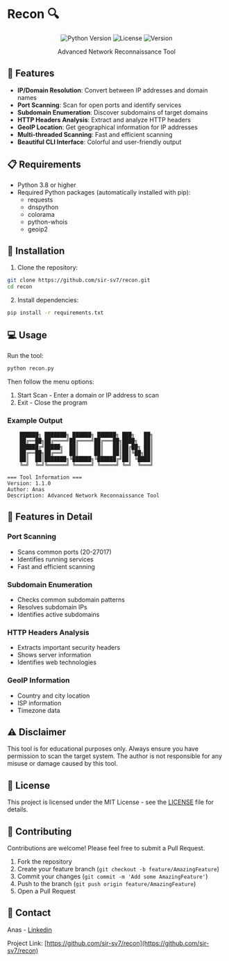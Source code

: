 # Recon 🔍

<div align="center">
  <img src="https://img.shields.io/badge/Python-3.8%2B-blue" alt="Python Version">
  <img src="https://img.shields.io/badge/License-MIT-green" alt="License">
  <img src="https://img.shields.io/badge/Version-1.1.0-orange" alt="Version">
</div>

<p align="center">
  Advanced Network Reconnaissance Tool
</p>

## 🌟 Features

- **IP/Domain Resolution**: Convert between IP addresses and domain names
- **Port Scanning**: Scan for open ports and identify services
- **Subdomain Enumeration**: Discover subdomains of target domains
- **HTTP Headers Analysis**: Extract and analyze HTTP headers
- **GeoIP Location**: Get geographical information for IP addresses
- **Multi-threaded Scanning**: Fast and efficient scanning
- **Beautiful CLI Interface**: Colorful and user-friendly output

## 📋 Requirements

- Python 3.8 or higher
- Required Python packages (automatically installed with pip):
  - requests
  - dnspython
  - colorama
  - python-whois
  - geoip2

## 🚀 Installation

1. Clone the repository:
```bash
git clone https://github.com/sir-sv7/recon.git
cd recon
```

2. Install dependencies:
```bash
pip install -r requirements.txt
```

## 💻 Usage

Run the tool:
```bash
python recon.py
```

Then follow the menu options:
1. Start Scan - Enter a domain or IP address to scan
2. Exit - Close the program

### Example Output

```
    ██████╗ ███████╗ ██████╗ ██████╗ ███╗   ██╗
    ██╔══██╗██╔════╝██╔════╝██╔═══██╗████╗  ██║
    ██████╔╝█████╗  ██║     ██║   ██║██╔██╗ ██║
    ██╔══██╗██╔══╝  ██║     ██║   ██║██║╚██╗██║
    ██║  ██║███████╗╚██████╗╚██████╔╝██║ ╚████║
    ╚═╝  ╚═╝╚══════╝ ╚═════╝ ╚═════╝ ╚═╝  ╚═══╝

=== Tool Information ===
Version: 1.1.0
Author: Anas
Description: Advanced Network Reconnaissance Tool
```

## 🔧 Features in Detail

### Port Scanning
- Scans common ports (20-27017)
- Identifies running services
- Fast and efficient scanning

### Subdomain Enumeration
- Checks common subdomain patterns
- Resolves subdomain IPs
- Identifies active subdomains

### HTTP Headers Analysis
- Extracts important security headers
- Shows server information
- Identifies web technologies

### GeoIP Information
- Country and city location
- ISP information
- Timezone data

## ⚠️ Disclaimer

This tool is for educational purposes only. Always ensure you have permission to scan the target system. The author is not responsible for any misuse or damage caused by this tool.

## 📝 License

This project is licensed under the MIT License - see the [LICENSE](LICENSE) file for details.

## 👥 Contributing

Contributions are welcome! Please feel free to submit a Pull Request.

1. Fork the repository
2. Create your feature branch (`git checkout -b feature/AmazingFeature`)
3. Commit your changes (`git commit -m 'Add some AmazingFeature'`)
4. Push to the branch (`git push origin feature/AmazingFeature`)
5. Open a Pull Request

## 📧 Contact

Anas - [Linkedin](https://www.linkedin.com/in/anas-dev0)

Project Link: [https://github.com/sir-sv7/recon](https://github.com/sir-sv7/recon) 